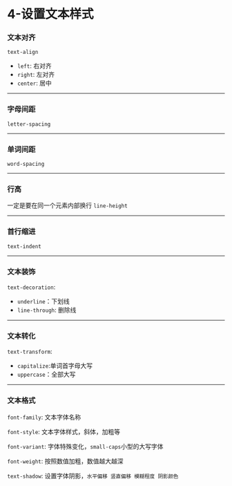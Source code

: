 # 4-设置文本样式

### 文本对齐

`text-align`
  - `left`: 右对齐
  - `right`: 左对齐
  - `center`: 居中
  
---

### 字母间距

`letter-spacing`

---

### 单词间距

`word-spacing`

---

### 行高

一定是要在同一个元素内部换行 `line-height`

---

### 首行缩进

`text-indent`

---

### 文本装饰

`text-decoration`:
  - `underline`：下划线
  - `line-through`: 删除线
  
----

### 文本转化

`text-transform`:
  - `capitalize`:单词首字母大写
  - `uppercase`：全部大写

---

### 文本格式

`font-family`: 文本字体名称

`font-style`: 文本字体样式，斜体，加粗等

`font-variant`: 字体特殊变化，`small-caps`小型的大写字体

`font-weight`: 按照数值加粗，数值越大越深

`text-shadow`: 设置字体阴影，`水平偏移 竖直偏移 模糊程度 阴影颜色`




